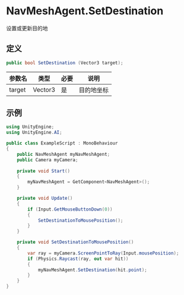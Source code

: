 # NavMeshAgent.SetDestination

设置或更新目的地

## 定义

```csharp
public bool SetDestination (Vector3 target);
```

| 参数名 | 类型    | 必要 | 说明       |
| ------ | ------- | ---- | ---------- |
| target | Vector3 | 是   | 目的地坐标 |

## 示例

```csharp
using UnityEngine;
using UnityEngine.AI;

public class ExampleScript : MonoBehaviour
{
    public NavMeshAgent myNavMeshAgent;
    public Camera myCamera;
    
    private void Start()
    {
        myNavMeshAgent = GetComponent<NavMeshAgent>();
    }

    private void Update()
    {
        if (Input.GetMouseButtonDown(0))
        {
            SetDestinationToMousePosition();
        }
    }

    private void SetDestinationToMousePosition()
    {
        var ray = myCamera.ScreenPointToRay(Input.mousePosition);
        if (Physics.Raycast(ray, out var hit))
        {
            myNavMeshAgent.SetDestination(hit.point);
        }
    }
}
```